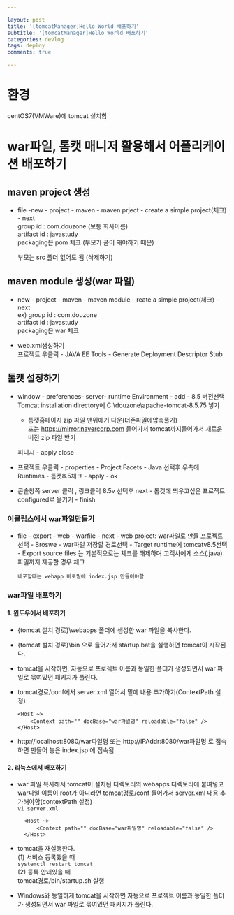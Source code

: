```yaml
---

layout: post
title: '[tomcatManager]Hello World 배포하기'
subtitle: '[tomcatManager]Hello World 배포하기'
categories: devlog
tags: deploy
comments: true

---
```


# 환경
centOS7(VMWare)에 tomcat 설치함  


# war파일, 톰캣 매니저 활용해서 어플리케이션 배포하기

## maven project 생성
- file -new - project - maven - maven prject - create a simple project(체크) - next    
group id : com.douzone  (보통 회사이름)  
artifact id : javastudy    
packaging은 pom 체크 (부모가 폼이 돼야하기 때문)  

	부모는 src 폴더 없어도 됨 (삭제하기)  


## maven module 생성(war 파일)
- new - project - maven - maven module - reate a simple project(체크) - next  
ex) group id : com.douzone    
artifact id : javastudy    
packaging은 war 체크  

- web.xml생성하기  
프로젝트 우클릭 - JAVA EE Tools - Generate Deployment Descriptor Stub  

## 톰캣 설정하기  
- window - preferences- server- runtime Environment - add - 8.5 버전선택  
Tomcat installation directory에 C:\douzone\apache-tomcat-8.5.75 넣기  
	- 톰캣홈페이지 zip 파일 맨위에거 다운(더존파일에압축풀기)  
		또는  https://mirror.navercorp.com 들어가서 tomcat까지들어가서 새로운 버전 zip 파일 받기  

	피니시 - apply close  


- 프로젝트 우클릭 - properties - Project Facets - Java 선택후 우측에 Runtimes - 톰캣8.5체크 - apply - ok

- 콘솔창쪽 server 클릭 , 링크클릭 8.5v 선택후 next - 톰캣에 띄우고싶은 프로젝트 configured로 옮기기 - finish  

### 이클립스에서 war파일만들기  
- file - export - web - warfile - next - web project: war파일로 만들 		프로젝트선택 - Broswe - war파일 저장할 경로선택 - Target runtime에 		tomcatv8.5선택 - Export source files 는 기본적으로는 체크를 해제하며 		고객사에게 소스(.java) 파일까지 제공할 경우 체크  

	`배포할때는 webapp 바로밑에 index.jsp 만들어야함`

### war파일 배포하기

#### 1. 윈도우에서 배포하기

- {tomcat 설치 경로}\webapps 폴더에 생성한 war 파일을 복사한다.  

- {tomcat 설치 경로}\bin 으로 들어가서 startup.bat을 실행하면 tomcat이 시작된다.  
- tomcat을 시작하면, 자동으로 프로젝트 이름과 동일한 폴더가 생성되면서 war 파일로 묶여있던 패키지가 풀린다.  
- tomcat경로/conf에서 server.xml 열어서 밑에 내용 추가하기(ContextPath 설정)  
	```
	<Host ~> 
		<Context path="" docBase="war파일명" reloadable="false" />
	</Host>    
	```
- http://localhost:8080/war파일명 또는 http://IPAddr:8080/war파일명 로 접속하면 만들어 놓은 index.jsp 에 접속됨

#### 2. 리눅스에서 배포하기

- war 파일 복사해서 tomcat이 설치된 디렉토리의 webapps 디렉토리에 붙여넣고
		war파일 이름이 root가 아니라면 tomcat경로/conf 들어가서 server.xml 내용 추가해야함(contextPath 설정)  
		```vi server.xml```  
		
		
		<Host ~> 
			<Context path="" docBase="war파일명" reloadable="false" />
		</Host>  
		


- tomcat을 재실행한다.  
	(1) 서비스 등록했을 때    
	```systemctl restart tomcat```  
	(2) 등록 안돼있을 때  
	tomcat경로/bin/startup.sh 실행  


- Windows와 동일하게 tomcat을 시작하면 자동으로 프로젝트 이름과 동일한 폴더가 생성되면서 war 파일로 묶여있던 패키지가 풀린다.

